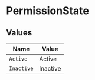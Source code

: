 # PermissionState


## Values

| Name       | Value      |
| ---------- | ---------- |
| `Active`   | Active     |
| `Inactive` | Inactive   |